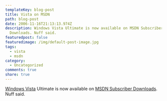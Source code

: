 ```yaml
---
templateKey: blog-post
title: Vista on MSDN
path: blog-post
date: 2006-11-16T21:13:13.974Z
description: Windows Vista Ultimate is now available on MSDN Subscriber
  Downloads. Nuff said.
featuredpost: false
featuredimage: /img/default-post-image.jpg
tags:
  - vista
  - msdn
category:
  - Uncategorized
comments: true
share: true
---
```

<!--StartFragment-->

[Windows Vista](http://windowsadvice.com/forums/124/ShowForum.aspx) Ultimate is now available on [MSDN Subscriber Downloads](http://msdn2.microsoft.com/en-us/subscriptions/default.aspx). Nuff said.

<!--EndFragment-->